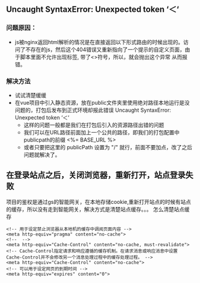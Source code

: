 ## Uncaught SyntaxError: Unexpected token ‘＜‘ 
### 问题原因：
 - js被nginx返回html解析的情况是在直接返回以下形式路由的时候出现的。访问了不存在的js，然后这个404错误又重新指向了一个提示的自定义页面，由于脚本里面不允许出现标签, 带了<>符号，所以，就会抛出这个异常 从而报错。

### 解决方法
 - 试试清楚缓缓
 - 在vue项目中引入静态资源，放在public文件夹里使用绝对路径本地运行是没问题的，打包后发布到正式环境却报此错误 Uncaught SyntaxError: Unexpected token ‘＜‘
   - 这样的问题一般都是我们在打包后引入的资源路径出错的问题
   - 我们可以在URL路径前面加上一个公共的路径，即我们的打包配置中publicpath的前缀  <%= BASE_URL %>
   - 或者只要把这里的 publicPath 设置为 "/" 就行，前面不要加点，改了之后问题就解决了。

## 在登录站点之后，关闭浏览器，重新打开，站点登录失败
项目的鉴权是通过gs的智能网关，在本地存储cookie,重新打开站点的时候有站点的缓存，所以没有走到智能网关，解决方式是清楚站点缓存。。。
怎么清楚站点缓存
```
<!-- 用于设定禁止浏览器从本地机的缓存中调阅页面内容 -->
<meta http-equiv="pragma" content="no-cache">
<!--  -->
<meta http-equiv="Cache-Control" content="no-cache, must-revalidate">
<!-- Cache-Control指定请求和响应遵循的缓存机制。在请求消息或响应消息中设置Cache-Control并不会修改另一个消息处理过程中的缓存处理过程。 -->
<meta http-equiv="Cache-Control" content="no-cache">
<!-- 可以用于设定网页的到期时间 -->
<meta http-equiv="expires" content="0">
```